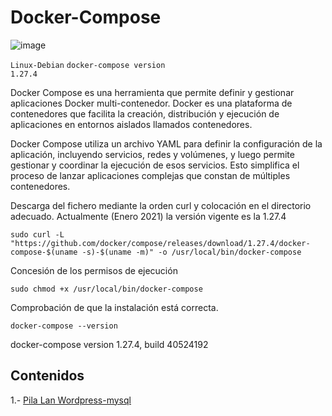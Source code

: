 # Docker-Compose

![image](https://github.com/Scosrom/Implantacion_web/assets/114906778/1b6b43e2-d786-4df0-8010-a4caeb3e0db2)

<code>Linux-Debian</code>
<code>docker-compose version 1.27.4</code>

Docker Compose es una herramienta que permite definir y gestionar aplicaciones Docker multi-contenedor. Docker es una plataforma de contenedores que facilita la creación, distribución y ejecución de aplicaciones en entornos aislados llamados contenedores.

Docker Compose utiliza un archivo YAML para definir la configuración de la aplicación, incluyendo servicios, redes y volúmenes, y luego permite gestionar y coordinar la ejecución de esos servicios. Esto simplifica el proceso de lanzar aplicaciones complejas que constan de múltiples contenedores.

Descarga del fichero mediante la orden curl y colocación en el directorio adecuado. Actualmente (Enero 2021) la versión vigente es la 1.27.4

```
sudo curl -L "https://github.com/docker/compose/releases/download/1.27.4/docker-compose-$(uname -s)-$(uname -m)" -o /usr/local/bin/docker-compose
```

Concesión de los permisos de ejecución

```
sudo chmod +x /usr/local/bin/docker-compose
```

Comprobación de que la instalación está correcta.

```
docker-compose --version
```

docker-compose version 1.27.4, build 40524192

## Contenidos

1.- [Pila Lan Wordpress-mysql](pilaws.md)

